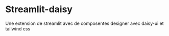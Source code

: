 # Streamlit-daisy
Une extension de streamlit avec de composentes designer avec daisy-ui et tailwind css
